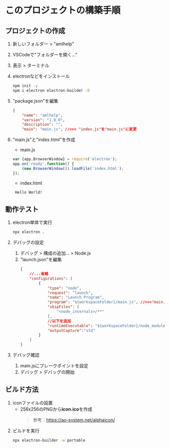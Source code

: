 # このプロジェクトの構築手順

## プロジェクトの作成
1. 新しいフォルダー > "amlhelp"
1. VSCodeで"フォルダーを開く..."
1. 表示 > ターミナル
1. electronなどをインストール
	```sh
	npm init -y
	npm i electron electron-builder -D
	```

1. "package.json"を編集
	```json
	{
		"name": "amlhelp",
		"version": "1.0.0",
		"description": "",
		"main": "main.js", //<== "index.js"を"main.js"に変更
	```

1. "main.js"と"index.html"を作成
	* main.js
	```js
	var {app,BrowserWindow} = require('electron');
	app.on('ready',function() {
		(new BrowserWindow()).loadFile('index.html');
	});
   ```
   * index.html
   ```html
	Hello World!
	```

## 動作テスト
1. electron単体で実行
	```sh
	npx electron .
	```

1. デバッグの設定
	1. デバッグ > 構成の追加... > Node.js
	1. "launch.json"を編集
		```json
		{
			//...省略
			"configurations": [
				{
					"type": "node",
					"request": "launch",
					"name": "Launch Program",
					"program": "${workspaceFolder}/main.js", //<=="main.js"に変更
					"skipFiles": [
						"<node_internals>/**"
					],
					//以下を追加
					"runtimeExecutable": "${workspaceFolder}/node_modules/.bin/electron",
					"outputCapture":"std"
				}
			]
		}
		```

1. デバッグ確認
	1. main.jsにブレークポイントを設定
	1. デバッグ > デバッグの開始

## ビルド方法
1. iconファイルの設置
	* 256x256のPNGから**icon.ico**を作成
		> 参考：https://ao-system.net/alphaicon/
1. ビルドを実行
	```sh
	npx electron-builder -w portable
	```
